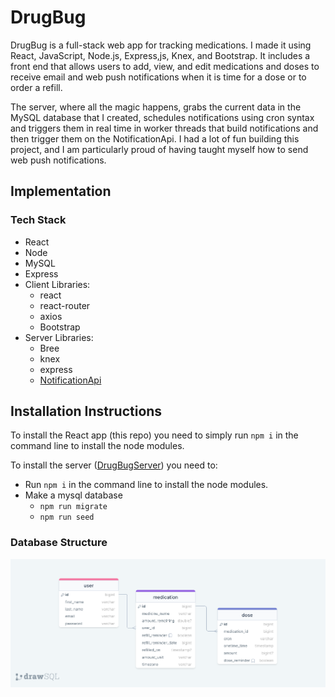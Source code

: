 # DrugBug


DrugBug is a full-stack web app for tracking medications.
I made it using React, JavaScript, Node.js, Express,js, Knex, and Bootstrap. It includes a front end that allows users to add, view, and edit medications and doses to receive email and web push notifications when it is time for a dose or to order a refill.

The server, where all the magic happens, grabs the current data in the MySQL database that I created, schedules notifications using cron syntax and triggers them in real time in worker threads that build notifications and then trigger them on the NotificationApi.
I had a lot of fun building this project, and I am particularly proud of having taught myself how to send web push notifications.



## Implementation

### Tech Stack

- React
- Node
- MySQL
- Express
- Client Libraries:
  - react
  - react-router
  - axios
  - Bootstrap
- Server Libraries:
  - Bree
  - knex
  - express
  - [NotificationApi](https://www.notificationapi.com)

## Installation Instructions

To install the React app (this repo) you need to simply run ``` npm i ``` in the command line to install the node modules.

To install the server ([DrugBugServer](https://github.com/stevefali/DrugBugServer)) you need to:
- Run ``` npm i ``` in the command line to install the node modules.
- Make a mysql database
	- ``` npm run migrate ```
 	- ``` npm run seed ```
    

### Database Structure

![](readme-images/drawSQL-image-export-2024-04-13.png)





